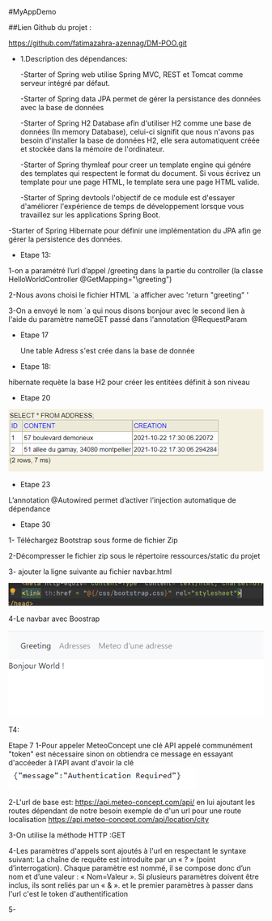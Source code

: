 #MyAppDemo

##Lien Github du projet : 

https://github.com/fatimazahra-azennag/DM-POO.git
 - 1.Description des dépendances:

   -Starter of Spring web utilise Spring MVC, REST et 
   Tomcat comme serveur intégré par défaut.
   
   -Starter of Spring data JPA permet de gérer la persistance des
   données avec la base de données

   -Starter of Spring H2 Database  afin d'utiliser H2 comme une base de données (In memory Database), celui-ci signifit que nous n'avons pas besoin d'installer la base de données H2, elle sera automatiquent 
   créée et stockée dans la mémoire de l'ordinateur.

   -Starter of Spring thymleaf pour creer un template engine
   qui génére des templates qui respectent le format du document.
   Si vous écrivez un template pour une page HTML, le template sera une page HTML valide.

   -Starter of Spring devtools l'objectif de ce module est d'essayer d'améliorer l'expérience de temps de développement 
   lorsque vous travaillez sur les applications Spring Boot.

  -Starter of Spring Hibernate pour définir une implémentation du JPA afin 
  ge gérer la persistence des données.
   
   
   
  - Etape 13:
    
   1-on a paramétré l’url d’appel /greeting dans la partie du controller
   (la classe HelloWorldController @GetMapping="\greeting")
   
   2-Nous avons choisi le fichier HTML `a afficher avec 'return "greeting" '

   3-On a envoyé le nom `a qui nous disons bonjour avec le second lien
    à l'aide du paramètre nameGET passé dans l'annotation
    @RequestParam

 - Etape 17 
    
    Une table Adress s'est crée dans la base de donnée
   
  - Etape 18:
   
hibernate requète la base H2 pour créer les entitées définit à son niveau

  - Etape 20

![](screens/1.PNG)

  - Etape 23

L’annotation @Autowired permet d’activer l’injection automatique de dépendance

  - Etape 30
  
  1- Téléchargez Bootstrap sous forme de fichier Zip
  
  2-Décompresser le fichier zip sous le répertoire ressources/static du projet

  3- ajouter la ligne suivante au fichier navbar.html

![](screens/3.PNG)

  4-Le navbar avec Boostrap

![](screens/5.PNG)

T4:

Etape 7
1-Pour appeler MeteoConcept une clé API appelé communément "token" est nécessaire sinon
on obtiendra ce message en essayant d'accéeder à l'API avant 
d'avoir la clé
![](screens/4.PNG)

2-L'url de base est: https://api.meteo-concept.com/api/ 
en lui ajoutant les routes dépendant de notre besoin 
exemple de d'un url pour une route localisation https://api.meteo-concept.com/api/location/city

3-On utilise la méthode HTTP :GET

4-Les paramètres d'appels sont ajoutés à l'url en respectant 
le syntaxe suivant:
La chaîne de requête est introduite par un « ? » (point d’interrogation).
Chaque paramètre est nommé, il se compose donc d’un nom et d’une valeur : « Nom=Valeur ».
Si plusieurs paramètres doivent être inclus, ils sont reliés par un « & ».
et le premier paramètres à passer dans l'url c'est le token d'authentification

5-